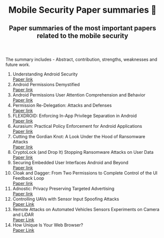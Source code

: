 <html>
  <header>
    <h1 title="Paper Summaries"> Mobile Security Paper summaries 📃</h1>
    <h2>Paper summaries of the most important papers related to the mobile security</h2>
  </header>
  
  <body>
  <p>The summary includes - Abstract, contribution, strengths, weaknesses and future work.</p>
    <ol>
      <li>Understanding Android Security</li>
      <a href="https://courses.cs.washington.edu/courses/cse484/14au/reading/android.pdf">Paper link</a>
      <li>Android Permissions Demystified</li>
      <a href="https://people.eecs.berkeley.edu/~dawnsong/papers/2011%20Android%20permissions%20demystified.pdf">Paper link</a>
      <li>Android Permissions User Attention Comprehension and Behavior</li>
      <a href="https://cups.cs.cmu.edu/soups/2012/proceedings/a3_Felt.pdf">Paper link</a>
      <li>Permission Re-Delegation: Attacks and Defenses</li>
      <a href="http://www.cs.columbia.edu/~lierranli/coms6998-10Spring2013/papers/perredel_usenixsec2011.pdf">Paper link</a>
      <li>FLEXDROID: Enforcing In-App Privilege Separation in Android</li>
      <a href="https://gts3.org/assets/papers/2016/seo:flexdroid.pdf">Paper link</a>
      <li>Aurasium: Practical Policy Enforcement for Android Applications</li>
      <a href="https://www.usenix.org/conference/usenixsecurity12/technical-sessions/presentation/xu_rubin">Paper link</a>
      <li>Cutting the Gordian Knot: A Look Under the Hood of Ransomware Attacks</li>
      <a href="https://seclab.ccs.neu.edu/static/publications/dimva2015ransomware.pdf">Paper link</a>
      <li>CryptoLock (and Drop It) Stopping Ransomware Attacks on User Data</li>
      <a href="https://ieeexplore.ieee.org/document/7536529/">Paper link</a>
      <li>Securing Embedded User Interfaces Android and Beyond</li>
      <a href="https://www.usenix.org/system/files/conference/usenixsecurity13/sec13-paper_roesner.pdf">Paper link</a>
      <li>Cloak and Dagger: From Two Permissions to Complete Control of the UI Feedback Loop</li>
      <a href="http://iisp.gatech.edu/sites/default/files/documents/ieee_sp17_cloak_and_dagger_final.pdf">Paper link</a>
      <li>Adnostic: Privacy Preserving Targeted Advertising</li>
      <a href="https://crypto.stanford.edu/adnostic/adnostic.pdf">Paper link</a>
      <li>Controlling UAVs with Sensor Input Spoofing Attacks</li>
      <a href="https://www.usenix.org/system/files/conference/woot16/woot16-paper-davidson.pdf">Paper Link</a>
      <li>Remote Attacks on Automated Vehicles Sensors Experiments on Camera and LiDAR</li>
      <a href="https://pdfs.semanticscholar.org/e06f/ef73f5bad0489bb033f490d41a046f61878a.pdf">Paper Link</a>
      <li>How Unique Is Your Web Browser?</li>
      <a href="https://panopticlick.eff.org/static/browser-uniqueness.pdf">Paper Link</a>
    </ol>
  </body>
</html>
